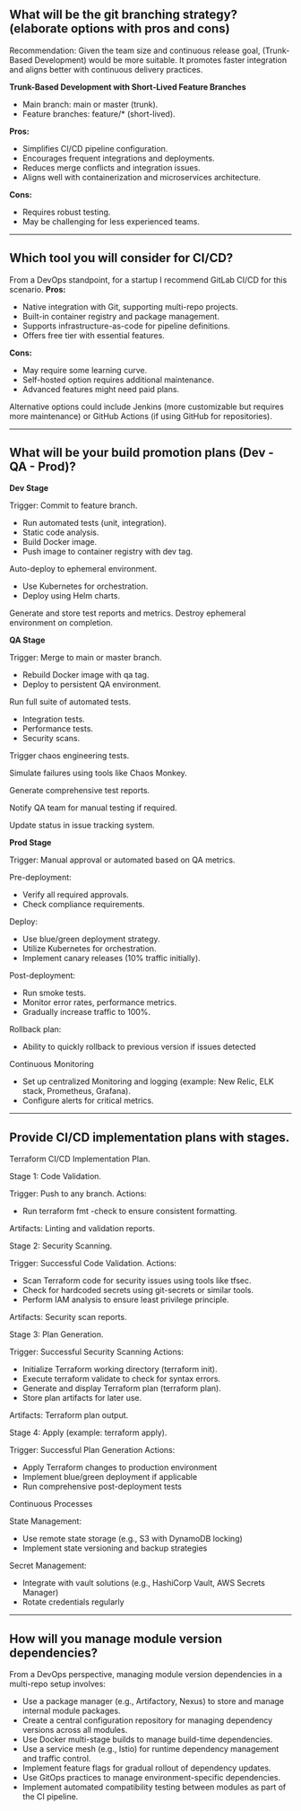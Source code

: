 ## What will be the git branching strategy? (elaborate options with pros and cons)

Recommendation: Given the team size and continuous release goal, (Trunk-Based Development) would be more suitable. It promotes faster integration and aligns better with continuous delivery practices.

**Trunk-Based Development with Short-Lived Feature Branches**

- Main branch: main or master (trunk).
- Feature branches: feature/* (short-lived).

**Pros:**
- Simplifies CI/CD pipeline configuration.
- Encourages frequent integrations and deployments.
- Reduces merge conflicts and integration issues.
- Aligns well with containerization and microservices architecture.

**Cons:**
- Requires robust testing.
- May be challenging for less experienced teams.

---

## Which tool you will consider for CI/CD?

From a DevOps standpoint, for a startup I recommend GitLab CI/CD for this scenario.
**Pros:**
- Native integration with Git, supporting multi-repo projects.
- Built-in container registry and package management.
- Supports infrastructure-as-code for pipeline definitions.
- Offers free tier with essential features.

**Cons:**
- May require some learning curve.
- Self-hosted option requires additional maintenance.
- Advanced features might need paid plans.


Alternative options could include Jenkins (more customizable but requires more maintenance) or GitHub Actions (if using GitHub for repositories).

---

## What will be your build promotion plans (Dev - QA - Prod)?

**Dev Stage**

Trigger: Commit to feature branch.

- Run automated tests (unit, integration).
- Static code analysis.
- Build Docker image.
- Push image to container registry with dev tag.

Auto-deploy to ephemeral environment.

- Use Kubernetes for orchestration.
- Deploy using Helm charts.

Generate and store test reports and metrics.
Destroy ephemeral environment on completion.

**QA Stage**

Trigger: Merge to main or master branch.

- Rebuild Docker image with qa tag.
- Deploy to persistent QA environment.

Run full suite of automated tests.

- Integration tests.
- Performance tests.
- Security scans.


Trigger chaos engineering tests.

Simulate failures using tools like Chaos Monkey.


Generate comprehensive test reports.

Notify QA team for manual testing if required.

Update status in issue tracking system.

**Prod Stage**

Trigger: Manual approval or automated based on QA metrics.

Pre-deployment:

- Verify all required approvals.
- Check compliance requirements.


Deploy:

- Use blue/green deployment strategy.
- Utilize Kubernetes for orchestration.
- Implement canary releases (10% traffic initially).


Post-deployment:

- Run smoke tests.
- Monitor error rates, performance metrics.
- Gradually increase traffic to 100%.


Rollback plan:

- Ability to quickly rollback to previous version if issues detected

Continuous Monitoring

- Set up centralized Monitoring and logging (example: New Relic, ELK stack, Prometheus, Grafana).
- Configure alerts for critical metrics.

---

## Provide CI/CD implementation plans with stages.

Terraform CI/CD Implementation Plan.

Stage 1: Code Validation. 

Trigger: Push to any branch.
Actions:
- Run terraform fmt -check to ensure consistent formatting.

Artifacts: Linting and validation reports.

Stage 2: Security Scanning.

Trigger: Successful Code Validation.
Actions:

- Scan Terraform code for security issues using tools like tfsec.
- Check for hardcoded secrets using git-secrets or similar tools.
- Perform IAM analysis to ensure least privilege principle.

Artifacts: Security scan reports.

Stage 3: Plan Generation.

Trigger: Successful Security Scanning
Actions:

- Initialize Terraform working directory (terraform init).
- Execute terraform validate to check for syntax errors.
- Generate and display Terraform plan (terraform plan).
- Store plan artifacts for later use.

Artifacts: Terraform plan output.

Stage 4: Apply (example: terraform apply).

Trigger: Successful Plan Generation
Actions:

- Apply Terraform changes to production environment
- Implement blue/green deployment if applicable
- Run comprehensive post-deployment tests


Continuous Processes

State Management:

- Use remote state storage (e.g., S3 with DynamoDB locking)
- Implement state versioning and backup strategies

Secret Management:

- Integrate with vault solutions (e.g., HashiCorp Vault, AWS Secrets Manager)
- Rotate credentials regularly

---

## How will you manage module version dependencies?

From a DevOps perspective, managing module version dependencies in a multi-repo setup involves:

- Use a package manager (e.g., Artifactory, Nexus) to store and manage internal module packages.
- Create a central configuration repository for managing dependency versions across all modules.
- Use Docker multi-stage builds to manage build-time dependencies.
- Use a service mesh (e.g., Istio) for runtime dependency management and traffic control.
- Implement feature flags for gradual rollout of dependency updates.
- Use GitOps practices to manage environment-specific dependencies.
- Implement automated compatibility testing between modules as part of the CI pipeline.